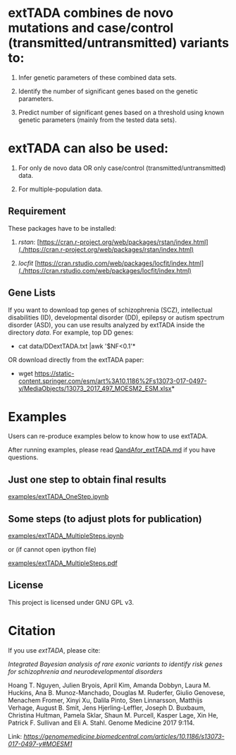 # extTADA combines de novo mutations and case/control (transmitted/untransmitted) variants to:

1. Infer genetic parameters of these combined data sets.

2. Identify the number of significant genes based on the genetic parameters.

3. Predict number of significant genes based on a threshold using known genetic parameters (mainly from the tested data sets).

# extTADA can also be used:

1. For only de novo data OR only case/control (transmitted/untransmitted) data.

2. For multiple-population data.

## Requirement

These packages have to be installed:

1. *rstan*: [https://cran.r-project.org/web/packages/rstan/index.html](./https://cran.r-project.org/web/packages/rstan/index.html)

2. *locfit* [https://cran.rstudio.com/web/packages/locfit/index.html](./https://cran.rstudio.com/web/packages/locfit/index.html)

## Gene Lists

If you want to download top genes of schizophrenia (SCZ), intellectual disabilities (ID), developmental disorder (DD), epilepsy or autism spectrum disorder (ASD), you can use results analyzed by extTADA inside the directory *data*. For example, top DD genes:

   * cat data/DDextTADA.txt |awk '$NF<0.1'*

OR download directly from the extTADA paper:

  * wget https://static-content.springer.com/esm/art%3A10.1186%2Fs13073-017-0497-y/MediaObjects/13073_2017_497_MOESM2_ESM.xlsx*

# Examples 

Users can re-produce examples below to know how to use extTADA.

After running examples, please read [QandAfor_extTADA.md](./QandAfor_extTADA.md) if you have
questions.

## Just one step to obtain final results

[examples/extTADA_OneStep.ipynb](./examples/extTADA_OneStep.ipynb)

## Some steps (to adjust plots for publication)

[examples/extTADA_MultipleSteps.ipynb](./examples/extTADA_MultipleSteps.ipynb)

or (if cannot open ipython file)

[examples/extTADA_MultipleSteps.pdf](./examples/extTADA_MultipleSteps.pdf)

## License

This project is licensed under GNU GPL v3.

# Citation

If you use *extTADA*, please cite: 

*Integrated Bayesian analysis of rare exonic variants to identify risk genes for schizophrenia and neurodevelopmental disorders*

Hoang T. Nguyen, Julien Bryois, April Kim, Amanda Dobbyn, Laura M. Huckins, Ana B. Munoz-Manchado, Douglas M. Ruderfer, Giulio Genovese, 
Menachem Fromer, Xinyi Xu, Dalila Pinto, Sten Linnarsson, Matthijs Verhage, August B. Smit, Jens Hjerling-Leffler, Joseph D. Buxbaum, 
Christina Hultman, Pamela Sklar, Shaun M. Purcell, Kasper Lage, Xin He, Patrick F. Sullivan and Eli A. Stahl. Genome Medicine 2017 9:114.

Link: *https://genomemedicine.biomedcentral.com/articles/10.1186/s13073-017-0497-y#MOESM1*



